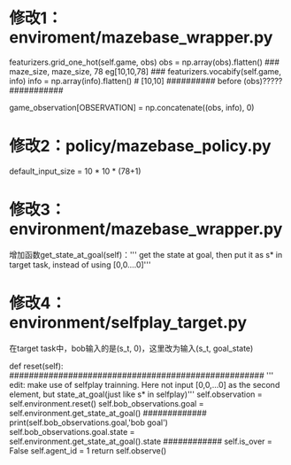 # 修改1：enviroment/mazebase_wrapper.py

featurizers.grid_one_hot(self.game, obs)
obs = np.array(obs).flatten()  ### maze_size, maze_size, 78  eg[10,10,78] ###
featurizers.vocabify(self.game, info)
info = np.array(info).flatten()  #  [10,10] ########## before (obs)?????   ###########
                
game_observation[OBSERVATION] = np.concatenate((obs, info), 0)

# 修改2：policy/mazebase_policy.py
default_input_size = 10 * 10 * (78+1)

# 修改3：environment/mazebase_wrapper.py
增加函数get_state_at_goal(self)：''' get the state at goal, then put it as s* in target task, instead of using [0,0....0]'''
  
# 修改4： environment/selfplay_target.py
在target task中，bob输入的是(s_t, 0)，这里改为输入(s_t, goal_state)  

 def reset(self):
        ####################################################
        ''' edit: make use of selfplay trainning. Here not input [0,0,...0] as the second element, but state_at_goal(just like s* in selfplay)'''
        self.observation = self.environment.reset()
        self.bob_observations.goal = self.environment.get_state_at_goal()  #############
        print(self.bob_observations.goal,'bob goal')
        self.bob_observations.goal.state = self.environment.get_state_at_goal().state ############
        self.is_over = False
        self.agent_id = 1
        return self.observe()
